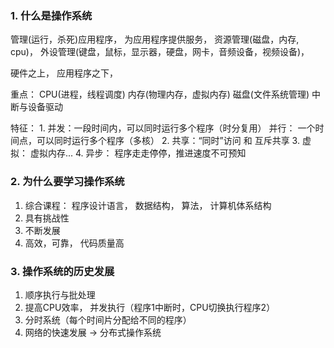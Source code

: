 ### 1. 什么是操作系统

管理(运行，杀死)应用程序，
为应用程序提供服务，
资源管理(磁盘，内存, cpu)，
外设管理(键盘，鼠标，显示器，硬盘，网卡，音频设备，视频设备)，

硬件之上， 应用程序之下，

重点： CPU(进程，线程调度) 内存(物理内存，虚拟内存) 磁盘(文件系统管理) 中断与设备驱动

特征：
    1. 并发：一段时间内，可以同时运行多个程序（时分复用）  并行： 一个时间点，可以同时运行多个程序（多核）
    2. 共享：“同时”访问 和 互斥共享
    3. 虚拟： 虚拟内存... 
    4. 异步： 程序走走停停，推进速度不可预知


### 2. 为什么要学习操作系统

1. 综合课程： 程序设计语言， 数据结构， 算法， 计算机体系结构
2. 具有挑战性
3. 不断发展
4. 高效，可靠， 代码质量高


### 3. 操作系统的历史发展

1. 顺序执行与批处理
2. 提高CPU效率， 并发执行（程序1中断时，CPU切换执行程序2）
3. 分时系统（每个时间片分配给不同的程序）
4. 网络的快速发展 -> 分布式操作系统
